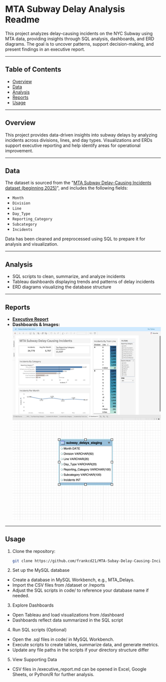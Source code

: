 # MTA Subway Delay Analysis Readme

This project analyzes delay-causing incidents on the NYC Subway using MTA data, providing insights through SQL analysis, dashboards, and ERD diagrams. The goal is to uncover patterns, support decision-making, and present findings in an executive report.

---

## Table of Contents
- [Overview](#overview)
- [Data](#data)
- [Analysis](#analysis)
- [Reports](#reports)
- [Usage](#usage)


---

## Overview
This project provides data-driven insights into subway delays by analyzing incidents across divisions, lines, and day types. Visualizations and ERDs support executive reporting and help identify areas for operational improvement.

---

## Data
The dataset is sourced from the "[MTA Subway Delay-Causing Incidents dataset (beginning 2025)](https://data.ny.gov/Transportation/MTA-Subway-Delay-Causing-Incidents-Beginning-2025/g937-7k7c/about_data)", and includes the following fields:
- `Month`
- `Division`
- `Line`
- `Day_Type`
- `Reporting_Category`
- `Subcategory`
- `Incidents`

Data has been cleaned and preprocessed using SQL to prepare it for analysis and visualization.

---

## Analysis
- SQL scripts to clean, summarize, and analyze incidents  
- Tableau dashboards displaying trends and patterns of delay incidents  
- ERD diagrams visualizing the database structure

---

## Reports
- **[Executive Report](https://github.com/frankcd21/MTA-Subay-Delay-Causing-Incidents/blob/main/reports/executive%20report.md)**  
- **Dashboards & Images:**  
  ![MTA Trains Incidents Dashboard](https://raw.githubusercontent.com/frankcd21/MTA-Subay-Delay-Causing-Incidents/main/images/MTA_Trains_Incidents_Dashboard.png)  
  ![MTA Subway ERD](https://raw.githubusercontent.com/frankcd21/MTA-Subay-Delay-Causing-Incidents/main/images/MTA%20Subway%20ERD.png)  

---

## Usage
1. Clone the repository:  
   ```bash
   git clone https://github.com/frankcd21/MTA-Subay-Delay-Causing-Incidents.git
2.  Set up the MySQL database
- Create a database in MySQL Workbench, e.g., MTA_Delays.
- Import the CSV files from /dataset or /reports
- Adjust the SQL scripts in code/ to reference your database name if needed.

3. Explore Dashboards
- Open Tableau and load visualizations from /dashboard
- Dashboards reflect data summarized in the SQL script

4. Run SQL scripts (Optional)
- Open the .sql files in code/ in MySQL Workbench.
- Execute scripts to create tables, summarize data, and generate metrics.
- Update any file paths in the scripts if your directory structure differ

5. View Supporting Data
- CSV files in /executive_report.md can be opened in Excel, Google Sheets, or Python/R for further analysis.


